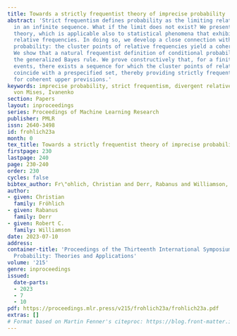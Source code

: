 ```yaml
---
title: Towards a strictly frequentist theory of imprecise probability
abstract: 'Strict frequentism defines probability as the limiting relative frequency
  in an infinite sequence. What if the limit does not exist? We present a broader
  theory, which is applicable also to statistical phenomena that exhibit diverging
  relative frequencies. In doing so, we develop a close connection with imprecise
  probability: the cluster points of relative frequencies yield a coherent upper prevision.
  We show that a natural frequentist definition of conditional probability recovers
  the generalized Bayes rule. We prove constructively that, for a finite set of elementary
  events, there exists a sequence for which the cluster points of relative frequencies
  coincide with a prespecified set, thereby providing strictly frequentist semantics
  for coherent upper previsions.'
keywords: imprecise probability, strict frequentism, divergent relative frequencies,
  von Mises, Ivanenko
section: Papers
layout: inproceedings
series: Proceedings of Machine Learning Research
publisher: PMLR
issn: 2640-3498
id: frohlich23a
month: 0
tex_title: Towards a strictly frequentist theory of imprecise probability
firstpage: 230
lastpage: 240
page: 230-240
order: 230
cycles: false
bibtex_author: Fr\"ohlich, Christian and Derr, Rabanus and Williamson, Robert C.
author:
- given: Christian
  family: Fröhlich
- given: Rabanus
  family: Derr
- given: Robert C.
  family: Williamson
date: 2023-07-10
address:
container-title: 'Proceedings of the Thirteenth International Symposium on Imprecise
  Probability: Theories and Applications'
volume: '215'
genre: inproceedings
issued:
  date-parts:
  - 2023
  - 7
  - 10
pdf: https://proceedings.mlr.press/v215/frohlich23a/frohlich23a.pdf
extras: []
# Format based on Martin Fenner's citeproc: https://blog.front-matter.io/posts/citeproc-yaml-for-bibliographies/
---
```

